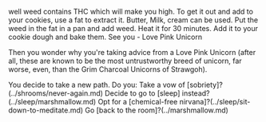 well weed contains THC which will make you high.
To get it out and add to your cookies, use a fat to extract it.
Butter, Milk, cream can be used.
Put the weed in the fat in a pan and add weed.
Heat it for 30 minutes.
Add it to your cookie dough and bake them.
See you - Love Pink Unicorn

Then you wonder why you're taking advice from a Love Pink Unicorn (after all, these are known to be the most untrustworthy breed of unicorn, far worse, even, than the Grim Charcoal Unicorns of Strawgoh).

You decide to take a new path. Do you:
Take a vow of [sobriety]?(../shrooms/never-again.md)
Decide to go to [sleep] instead?(../sleep/marshmallow.md)
Opt for a [chemical-free nirvana]?(../sleep/sit-down-to-meditate.md)
Go [back to the room]?(../marshmallow.md)